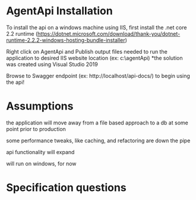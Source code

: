 # AgentApi Installation

To install the api on a windows machine using IIS, first install the .net core 2.2 runtime (https://dotnet.microsoft.com/download/thank-you/dotnet-runtime-2.2.2-windows-hosting-bundle-installer)

Right click on AgentApi and Publish output files needed to run the application to desired IIS website location (ex: c:\agentApi\)
  *the solution was created using Visual Studio 2019

Browse to Swagger endpoint (ex: http://localhost/api-docs/) to begin using the api!

# Assumptions

the application will move away from a file based approach to a db at some point prior to production

some performance tweaks, like caching, and refactoring are down the pipe

api functionality will expand

will run on windows, for now

# Specification questions




